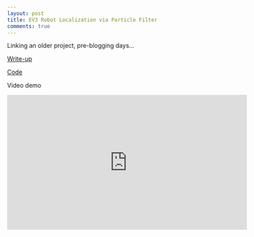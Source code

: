 ```yaml
---
layout: post
title: EV3 Robot Localization via Particle Filter
comments: true
---
```


Linking an older project, pre-blogging days...

[Write-up](https://github.com/jamesjackson/ev3-localization/blob/master/overview.md) 

[Code](https://github.com/jamesjackson/ev3-localization/blob/master/ev3_wall_trace_localize.py)

Video demo

<iframe width="560" height="315" src="https://www.youtube.com/embed/B75ZlMHv8HU" frameborder="0" allowfullscreen></iframe>
